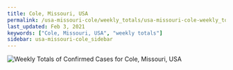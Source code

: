 ```yaml
---
title: Cole, Missouri, USA
permalink: /usa-missouri-cole/weekly_totals/usa-missouri-cole-weekly_totals.html
last_updated: Feb 3, 2021
keywords: ["Cole, Missouri, USA", "weekly totals"]
sidebar: usa-missouri-cole_sidebar
---
```


![Weekly Totals of Confirmed Cases for Cole, Missouri, USA](/covid_tracker/images/graphs/usa-missouri-cole-weekly_totals_graph.png)
